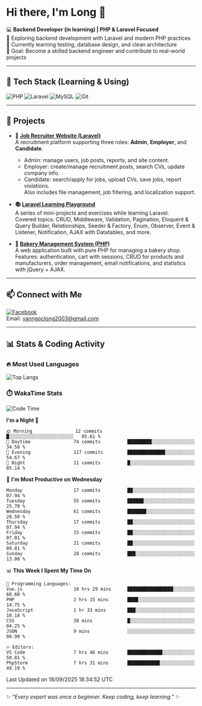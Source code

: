 # Hi there, I'm Long 👋

💻 **Backend Developer (in learning) | PHP & Laravel Focused**  
🚀 Exploring backend development with Laravel and modern PHP practices  
🌱 Currently learning testing, database design, and clean architecture  
🎯 Goal: Become a skilled backend engineer and contribute to real-world projects  

---

## 🔧 Tech Stack (Learning & Using)
![PHP](https://img.shields.io/badge/PHP-777BB4?style=for-the-badge&logo=php&logoColor=white)
![Laravel](https://img.shields.io/badge/Laravel-FF2D20?style=for-the-badge&logo=laravel&logoColor=white)
![MySQL](https://img.shields.io/badge/MySQL-005C84?style=for-the-badge&logo=mysql&logoColor=white)
![Git](https://img.shields.io/badge/Git-F05032?style=for-the-badge&logo=git&logoColor=white)

---

## 🚀 Projects

- **💼 [Job Recruiter Website (Laravel)](https://github.com/ngoclong712/web_moi_gioi_viec_lam)**  
  A recruitment platform supporting three roles: **Admin**, **Employer**, and **Candidate**.  
  - Admin: manage users, job posts, reports, and site content.  
  - Employer: create/manage recruitment posts, search CVs, update company info.  
  - Candidate: search/apply for jobs, upload CVs, save jobs, report violations.  
  Also includes file management, job filtering, and localization support.

- **📚 [Laravel Learning Playground](https://github.com/ngoclong712/web_laravel)**  
  A series of mini-projects and exercises while learning Laravel.  
  Covered topics: CRUD, Middleware, Validation, Pagination, Eloquent & Query Builder, Relationships, Seeder & Factory, Enum, Observer, Event & Listener, Notification, AJAX with Datatables, and more.  

- **🍞 [Bakery Management System (PHP)](https://github.com/ngoclong712/Bakery_Management_System)**  
  A web application built with pure PHP for managing a bakery shop.  
  Features: authentication, cart with sessions, CRUD for products and manufacturers, order management, email notifications, and statistics with jQuery + AJAX.    

---

## 📫 Connect with Me
[![Facebook](https://img.shields.io/badge/Facebook-1877F2?style=for-the-badge&logo=facebook&logoColor=white)](https://facebook.com/vanngoclong712)    
Email: vanngoclong2003@gmail.com

---

## 📊 Stats & Coding Activity

### 🔥 Most Used Languages
![Top Langs](https://github-readme-stats.vercel.app/api/top-langs/?username=ngoclong712&layout=compact&theme=radical)

### ⏱️ WakaTime Stats
<!--START_SECTION:waka-->
![Code Time](http://img.shields.io/badge/Code%20Time-37%20hrs%2022%20mins-blue)

**I'm a Night 🦉** 

```text
🌞 Morning                12 commits          █░░░░░░░░░░░░░░░░░░░░░░░░   05.61 % 
🌆 Daytime                74 commits          █████████░░░░░░░░░░░░░░░░   34.58 % 
🌃 Evening                117 commits         ██████████████░░░░░░░░░░░   54.67 % 
🌙 Night                  11 commits          █░░░░░░░░░░░░░░░░░░░░░░░░   05.14 % 
```
📅 **I'm Most Productive on Wednesday** 

```text
Monday                   17 commits          ██░░░░░░░░░░░░░░░░░░░░░░░   07.94 % 
Tuesday                  55 commits          ██████░░░░░░░░░░░░░░░░░░░   25.70 % 
Wednesday                61 commits          ███████░░░░░░░░░░░░░░░░░░   28.50 % 
Thursday                 17 commits          ██░░░░░░░░░░░░░░░░░░░░░░░   07.94 % 
Friday                   15 commits          ██░░░░░░░░░░░░░░░░░░░░░░░   07.01 % 
Saturday                 21 commits          ██░░░░░░░░░░░░░░░░░░░░░░░   09.81 % 
Sunday                   28 commits          ███░░░░░░░░░░░░░░░░░░░░░░   13.08 % 
```


📊 **This Week I Spent My Time On** 

```text
💬 Programming Languages: 
Vue.js                   10 hrs 29 mins      █████████████████░░░░░░░░   68.60 % 
PHP                      2 hrs 15 mins       ████░░░░░░░░░░░░░░░░░░░░░   14.75 % 
JavaScript               1 hr 33 mins        ███░░░░░░░░░░░░░░░░░░░░░░   10.18 % 
CSS                      38 mins             █░░░░░░░░░░░░░░░░░░░░░░░░   04.25 % 
JSON                     9 mins              ░░░░░░░░░░░░░░░░░░░░░░░░░   00.99 % 

🔥 Editors: 
VS Code                  7 hrs 46 mins       █████████████░░░░░░░░░░░░   50.81 % 
PhpStorm                 7 hrs 31 mins       ████████████░░░░░░░░░░░░░   49.19 % 
```


 Last Updated on 18/09/2025 18:34:52 UTC
<!--END_SECTION:waka-->


---

✨ *“Every expert was once a beginner. Keep coding, keep learning.”* ✨
<!--
**ngoclong712/ngoclong712** is a ✨ _special_ ✨ repository because its `README.md` (this file) appears on your GitHub profile.

Here are some ideas to get you started:

![Long's GitHub stats](https://github-readme-stats.vercel.app/api?username=ngoclong712&show_icons=true&theme=radical)  
- 🔭 I’m currently working on ...
- 🌱 I’m currently learning ...
- 👯 I’m looking to collaborate on ...
- 🤔 I’m looking for help with ...
- 💬 Ask me about ...
- 📫 How to reach me: ...
- 😄 Pronouns: ...
- ⚡ Fun fact: ...
-->
